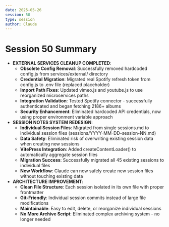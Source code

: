 ```yaml
---
date: 2025-05-26
session: 50
type: session
author: Claude
---
```


# Session 50 Summary

- **EXTERNAL SERVICES CLEANUP COMPLETED**:
  - **Obsolete Config Removal**: Successfully removed hardcoded config.js from services/external/ directory
  - **Credential Migration**: Migrated real Spotify refresh token from config.js to .env file (replaced placeholder)
  - **Import Path Fixes**: Updated vimeo.js and youtube.js to use reorganized microservices paths
  - **Integration Validation**: Tested Spotify connector - successfully authenticated and began fetching 2186+ albums
  - **Security Enhancement**: Eliminated hardcoded API credentials, now using proper environment variable approach
- **SESSION NOTES SYSTEM REDESIGN**:
  - **Individual Session Files**: Migrated from single sessions.md to individual session files (sessions/YYYY-MM-DD-session-NN.md)
  - **Data Safety**: Eliminated risk of overwriting existing session data when creating new sessions
  - **VitePress Integration**: Added createContentLoader() to automatically aggregate session files
  - **Migration Success**: Successfully migrated all 45 existing sessions to individual files
  - **New Workflow**: Claude can now safely create new session files without touching existing data
- **ARCHITECTURE IMPROVEMENT**:
  - **Clean File Structure**: Each session isolated in its own file with proper frontmatter
  - **Git-Friendly**: Individual session commits instead of large file modifications
  - **Maintainable**: Easy to edit, delete, or reorganize individual sessions
  - **No More Archive Script**: Eliminated complex archiving system - no longer needed
